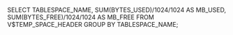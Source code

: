 SELECT TABLESPACE_NAME, SUM(BYTES_USED)/1024/1024 AS MB_USED,
       SUM(BYTES_FREE)/1024/1024 AS MB_FREE
FROM V$TEMP_SPACE_HEADER
GROUP BY TABLESPACE_NAME;
